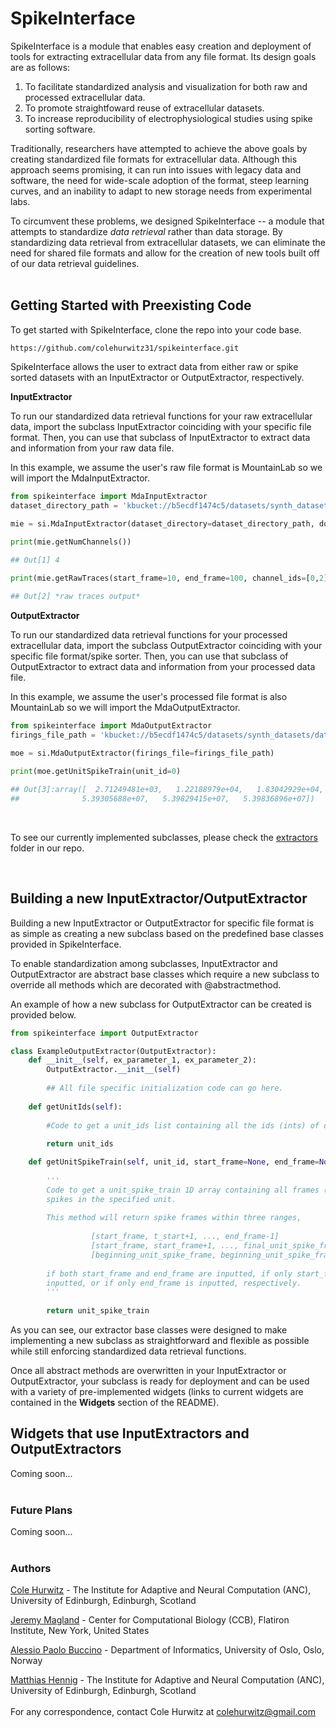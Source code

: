 # SpikeInterface

SpikeInterface is a module that enables easy creation and deployment of tools for extracting extracellular data from any file format. Its design goals are as follows:

1. To facilitate standardized analysis and visualization for both raw and processed extracellular data.
2. To promote straightfoward reuse of extracellular datasets.
3. To increase reproducibility of electrophysiological studies using spike sorting software.

Traditionally, researchers have attempted to achieve the above goals by creating standardized file formats for extracellular data. Although this approach seems promising, it can run into issues with legacy data and software, the need for wide-scale adoption of the format, steep learning curves, and an inability to adapt to new storage needs from experimental labs.

To circumvent these problems, we designed SpikeInterface -- a module that attempts to standardize *data retrieval* rather than data storage. By standardizing data retrieval from extracellular datasets, we can eliminate the need for shared file formats and allow for the creation of new tools built off of our data retrieval guidelines.
<br/>
<br/>
## Getting Started with Preexisting Code

To get started with SpikeInterface, clone the repo into your code base.

```shell
https://github.com/colehurwitz31/spikeinterface.git
```

SpikeInterface allows the user to extract data from either raw or spike sorted datasets with an InputExtractor or OutputExtractor, respectively.


**InputExtractor**

To run our standardized data retrieval functions for your raw extracellular data, import the subclass InputExtractor coinciding with your specific file format. Then, you can use that subclass of InputExtractor to extract data and information from your raw data file. 

In this example, we assume the user's raw file format is MountainLab so we will import the MdaInputExtractor.

```python
from spikeinterface import MdaInputExtractor
dataset_directory_path = 'kbucket://b5ecdf1474c5/datasets/synth_datasets/datasets/synth_tetrode_30min'

mie = si.MdaInputExtractor(dataset_directory=dataset_directory_path, download=True)
                           
print(mie.getNumChannels())

## Out[1] 4

print(mie.getRawTraces(start_frame=10, end_frame=100, channel_ids=[0,2]))

## Out[2] *raw traces output*
```

**OutputExtractor**

To run our standardized data retrieval functions for your processed extracellular data, import the subclass OutputExtractor coinciding with your specific file format/spike sorter. Then, you can use that subclass of OutputExtractor to extract data and information from your processed data file. 

In this example, we assume the user's processed file format is also MountainLab so we will import the MdaOutputExtractor.

```python
from spikeinterface import MdaOutputExtractor
firings_file_path = 'kbucket://b5ecdf1474c5/datasets/synth_datasets/datasets/synth_tetrode_30min/firings_true.mda'

moe = si.MdaOutputExtractor(firings_file=firings_file_path)
                           
print(moe.getUnitSpikeTrain(unit_id=0)

## Out[3]:array([  2.71249481e+03,   1.22188979e+04,   1.83042929e+04, ...,
##              5.39305688e+07,   5.39829415e+07,   5.39836896e+07])
```
<br/>

To see our currently implemented subclasses, please check the [extractors](https://github.com/colehurwitz31/spikeinterface/tree/master/spikeinterface/extractors) folder in our repo.

<br/>

## Building a new InputExtractor/OutputExtractor

Building a new InputExtractor or OutputExtractor for specific file format is as simple as creating a new subclass based on the predefined base classes provided in SpikeInterface.

To enable standardization among subclasses, InputExtractor and OutputExtractor are abstract base classes which require a new subclass to override all methods which are decorated with @abstractmethod.

An example of how a new subclass for OutputExtractor can be created is provided below.

```python
from spikeinterface import OutputExtractor

class ExampleOutputExtractor(OutputExtractor):
    def __init__(self, ex_parameter_1, ex_parameter_2):
        OutputExtractor.__init__(self)
        
        ## All file specific initialization code can go here.
        
    def getUnitIds(self):
        
        #Code to get a unit_ids list containing all the ids (ints) of detected units in the recording
        
        return unit_ids

    def getUnitSpikeTrain(self, unit_id, start_frame=None, end_frame=None):
        
        '''
        Code to get a unit_spike_train 1D array containing all frames (ints) of 
        spikes in the specified unit.
        
        This method will return spike frames within three ranges,
        
                  [start_frame, t_start+1, ..., end_frame-1]
                  [start_frame, start_frame+1, ..., final_unit_spike_frame]
                  [beginning_unit_spike_frame, beginning_unit_spike_frame+1, ..., end_frame-1]
                  
        if both start_frame and end_frame are inputted, if only start_frame is
        inputted, or if only end_frame is inputted, respectively.
        '''
        
        return unit_spike_train
```

As you can see, our extractor base classes were designed to make implementing a new subclass as straightforward and flexible as possible while still enforcing standardized data retrieval functions.

Once all abstract methods are overwritten in your InputExtractor or OutputExtractor, your subclass is ready for deployment and can be used with a variety of pre-implemented widgets (links to current widgets are contained in the **Widgets** section of the README).
<br/>

## Widgets that use InputExtractors and OutputExtractors

Coming soon...
<br/>
<br/>

### Future Plans

Coming soon...
<br/>
<br/>

### Authors

[Cole Hurwitz](https://www.inf.ed.ac.uk/people/students/Cole_Hurwitz.html) - The Institute for Adaptive and Neural Computation (ANC), University of Edinburgh, Edinburgh, Scotland 

[Jeremy Magland](https://www.simonsfoundation.org/team/jeremy-magland/) - Center for Computational Biology (CCB), Flatiron Institute, New York, United States

[Alessio Paolo Buccino](https://www.mn.uio.no/ifi/english/people/aca/alessiob/) - Department of Informatics, University of Oslo, Oslo, Norway

[Matthias Hennig](http://homepages.inf.ed.ac.uk/mhennig/) - The Institute for Adaptive and Neural Computation (ANC), University of Edinburgh, Edinburgh, Scotland
<br/>
<br/>
For any correspondence, contact Cole Hurwitz at colehurwitz@gmail.com
